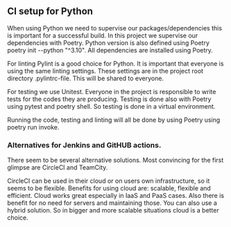 ## CI setup for Python

When using Python we need to supervise our packages/dependencies this is important for a successful build. In this project we supervise our dependencies with Poetry. Python version is also defined using Poetry poetry init --python "^3.10". All dependencies are installed using Poetry.

For linting Pylint is a good choice for Python. It is important that everyone is using the same linting settings. These settings are in the project root directory .pylintrc-file. This will be shared to everyone.

For testing we use Unitest. Everyone in the project is responsible to write tests for the codes they are producing. Testing is done also with Poetry using pytest and poetry shell. So testing is done in a virtual environment. 

Running the code, testing and linting will all be done by using Poetry using poetry run invoke.

### Alternatives for Jenkins and GitHUB actions.

There seem to be several alternative solutions. Most convincing for the first glimpse are CircleCI and TeamCity. 

CircleCI can be used in their cloud or on users own infrastructure, so it seems to be flexible. Benefits for using cloud are: scalable, flexible and efficient. Cloud works great especially in IaaS and PaaS cases. Also there is benefit for no need for servers and maintaining those. You can also use a hybrid solution. So in bigger and more scalable situations cloud is a better choice. 

